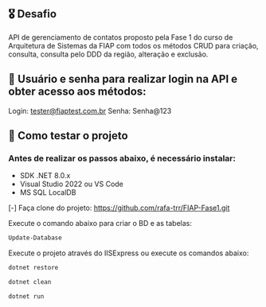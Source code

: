 ## 🎖️ Desafio
API de gerenciamento de contatos proposto pela Fase 1 do curso de Arquitetura de Sistemas da FIAP 
com todos os métodos CRUD para criação, consulta, consulta pelo DDD da região, alteração e exclusão.

## 🔑 Usuário e senha para realizar login na API e obter acesso aos métodos:
Login: tester@fiaptest.com.br
Senha: Senha@123

## 🧪 Como testar o projeto

### Antes de realizar os passos abaixo, é necessário instalar:
- SDK .NET 8.0.x
- Visual Studio 2022 ou VS Code
- MS SQL LocalDB

[-] Faça clone do projeto:
https://github.com/rafa-trr/FIAP-Fase1.git

Execute o comando abaixo para criar o BD e as tabelas:

```powershell
Update-Database
```

Execute o projeto através do IISExpress ou execute os comandos abaixo:

```powershell
dotnet restore
```

```powershell
dotnet clean
```

```powershell
dotnet run
